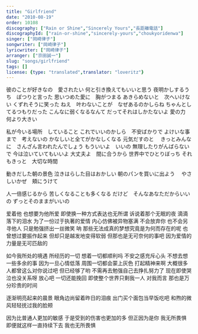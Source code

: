 ```yaml
---
title: "Girlfriend"
date: "2010-08-19"
order: 10108
discography: ["Rain or Shine","Sincerely Yours","長距離電話"]
discographyId: ["rain-or-shine","sincerely-yours","choukyoridenwa"]
singer: ["岡崎律子"]
songwriter: ["岡崎律子"]
lyricwriter: ["岡崎律子"]
arranger: ["京田誠一"]
slug: "songs/girlfriend"
tags: []
license: {type: "translated",translator: "loveritz"}
---
```


彼のことが好きなの　愛されたい 
何と引き換えてもいいと思う 
夜明かしするうち　ぽつりと言った 
思いつめた愛に　胸がつまる 
あきらめないと　次へいけない 
くずれそうに笑った 
ねえ　叶わないことが　なぜあるのかしらね 
ちゃんとしてるつもりだった 
こんなに弱くなるなんて 
だってそれはしかたないよ 
愛の力　何より大きい 

私が今いる場所　していること 
これでいいのかしら　不安ばかりで 
よけいな事まで　考えないの 
かなしいと全てがかなしくなる 
元気だすのと　 
きっとみんなに　さんざん言われたんでしょう 
もういいよ　いいの 
無理したりがんばらないで 
今は泣いていてもいいよ 
大丈夫よ　間に合うから 
世界中でひとりぼっち 
それもきっと　大切な時間 

動きだした朝の景色 
泣きはらした目はおかしい 
朝のパンを買いに出よう　 
やさしいかぜ　頬にうけて 

人一倍感じるから 
苦しくなることも多くなる 
だけど　そんなあなただからいいの
ずっとそのままがいいの

爱着他 也想要为他所爱 
即使换一种方式表达也无所谓 
诉说着那个无眠的夜 滴滴落下的泪水 
为了一份过于执著的爱情 内心仿佛被异物塞满 
不会放弃你 也不会另寻他人 
只是勉强挤出一丝微笑 
呐 那些无法成真的梦想究竟是为何而存在的呢 
也曾想过要振作起来 
但却只是越发地变得软弱 
但那也是无可奈何的事吧 
因为爱情的力量是无可匹敌的 

如今我所处的境遇 所经历的一切 
想着一切都顺利吗 不安之感充斥心头 
不想去想一些多余的事 
因为一旦心情低落 周围一切都会蒙上灰色 
打起精神来啊 
大概很多人都曾这么对你说过吧 
但已经够了哟 
不需再去勉强自己去挣扎努力了 
现在即使哭泣也没关系呀 
放心吧 一切还能挽回 
即使整个世界只剩我一人 
对我而言 那也是万分珍贵的时间 

逐渐明亮起来的晨景 
眼角边尚留着昨日的泪痕 
出门买个面包当早饭吃吧 
和煦的微风轻轻抚过我的脸颊 

因为比普通人更加的敏感 
于是受到的伤害也更加的多 
但正因为是你 我无所畏惧 
即便就这样一直持续下去 我也无所畏惧
